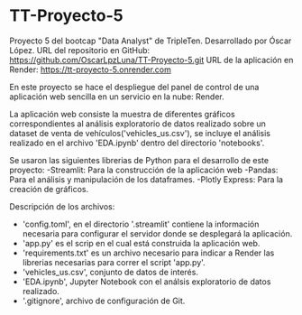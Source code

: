 # TT-Proyecto-5

Proyecto 5 del bootcap "Data Analyst" de TripleTen.
Desarrollado por Óscar López.
URL del repositorio en GitHub: https://github.com/OscarLpzLuna/TT-Proyecto-5.git
URL de la aplicación en Render: https://tt-proyecto-5.onrender.com

En este proyecto se hace el despliegue del panel de control de una aplicación web sencilla
en un servicio en la nube: Render.

La aplicación web consiste la muestra de diferentes gráficos correspondientes al análisis
exploratorio de datos realizado sobre un dataset de venta de vehículos('vehicles_us.csv'),
se incluye el análisis realizado en el archivo 'EDA.ipynb' dentro del directorio 'notebooks'.

Se usaron las siguientes librerias de Python para el desarrollo de este proyecto:
    -Streamlit: Para la construcción de la aplicación web
    -Pandas: Para el análisis y manipulación de los dataframes.
    -Plotly Express: Para la creación de gráficos.

Descripción de los archivos:

- 'config.toml', en el directorio '.streamlit' contiene la información necesaria para configurar
el servidor donde se desplegará la aplicación.
- 'app.py' es el scrip en el cual está construida la aplicación web.
- 'requirements.txt' es un archivo necesario para indicar a Render las librerias necesarias para
correr el script 'app.py'.
- 'vehicles_us.csv', conjunto de datos de interés.
- 'EDA.ipynb', Jupyter Notebook con el análsis exploratorio de datos realizado.
- '.gitignore', archivo de configuración de Git. 


